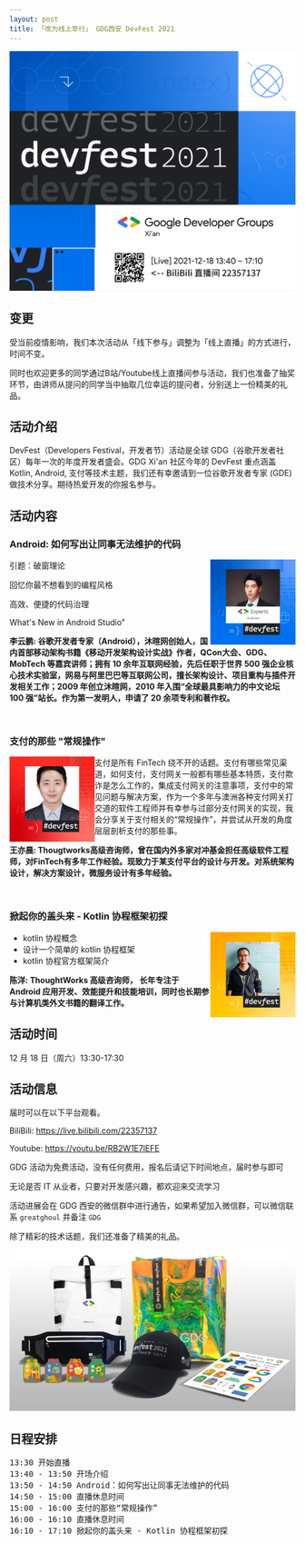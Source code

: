 ```yaml
---
layout: post
title: 「改为线上举行」 GDG西安 DevFest 2021
---
```


![info_image](/images/2021/11/info_image_online.png)

## 变更
受当前疫情影响，我们本次活动从「线下参与」调整为「线上直播」的方式进行，时间不变。

同时也欢迎更多的同学通过B站/Youtube线上直播间参与活动，我们也准备了抽奖环节，由讲师从提问的同学当中抽取几位幸运的提问者，分别送上一份精美的礼品。

## 活动介绍
DevFest（Developers Festival，开发者节）活动是全球 GDG（谷歌开发者社区）每年一次的年度开发者盛会。GDG Xi'an 社区今年的 DevFest 重点涵盖 Kotlin, Android, 支付等技术主题，我们还有幸邀请到一位谷歌开发者专家 (GDE) 做技术分享。期待热爱开发的你报名参与。

## 活动内容
### Android: 如何写出让同事无法维护的代码

<img align="right" width="150" height="150" src="/images/2021/11/李云鹏.png">

引题：破窗理论

回忆你最不想看到的编程风格

高效、便捷的代码治理

What's New in Android Studio"

**李云鹏: 谷歌开发者专家（Android），沐暄网创始人，国内首部移动架构书籍《移动开发架构设计实战》作者，QCon大会、GDG、MobTech 等嘉宾讲师；拥有 10 余年互联网经验，先后任职于世界 500 强企业核心技术实验室，网易与阿里巴巴等互联网公司，擅长架构设计、项目重构与插件开发相关工作；2009 年创立沐暄网，2010 年入围“全球最具影响力的中文论坛 100 强”站长。作为第一发明人，申请了 20 余项专利和著作权。**

<br>

### 支付的那些 "常规操作"

<img align="left" width="150" height="150" src="/images/2021/11/王亦晨.png">

支付是所有 FinTech 绕不开的话题。支付有哪些常见渠道，如何支付，支付网关一般都有哪些基本特质，支付欺诈是怎么工作的，集成支付网关的注意事项，支付中的常见问题与解决方案，作为一个多年与澳洲各种支付网关打交道的软件工程师并有幸参与过部分支付网关的实现，我会分享关于支付相关的“常规操作”，并尝试从开发的角度层层剖析支付的那些事。

**王亦晨: Thougtworks高级咨询师，曾在国内外多家对冲基金担任高级软件工程师，对FinTech有多年工作经验。现致力于某支付平台的设计与开发。对系统架构设计，解决方案设计，微服务设计有多年经验。**

<br>

### 掀起你的盖头来 - Kotlin 协程框架初探

<img align="right" width="150" height="150" src="/images/2021/11/晨洋.png">

- kotlin 协程概念
- 设计一个简单的 kotlin 协程框架
- kotlin 协程官方框架简介

**陈洋: ThoughtWorks 高级咨询师， 长年专注于 Android 应用开发、效能提升和技能培训，同时也长期参与计算机类外文书籍的翻译工作。**

## 活动时间

12 月 18 日（周六）13:30-17:30

## 活动信息
届时可以在以下平台观看。

BiliBili: https://live.bilibili.com/22357137

Youtube: https://youtu.be/RB2W1E7lEFE


GDG 活动为免费活动，没有任何费用，报名后请记下时间地点，届时参与即可

无论是否 IT 从业者，只要对开发感兴趣，都欢迎来交流学习

活动进展会在 GDG 西安的微信群中进行通告，如果希望加入微信群，可以微信联系 `greatghoul` 并备注 `GDG`

除了精彩的技术话题，我们还准备了精美的礼品。

![礼品](/images/2021/11/礼品.png)


## 日程安排

<pre>
13:30 开始直播
13:40 - 13:50 开场介绍
13:50 - 14:50 Android：如何写出让同事无法维护的代码
14:50 - 15:00 直播休息时间
15:00 - 16:00 支付的那些“常规操作”
16:00 - 16:10 直播休息时间
16:10 - 17:10 掀起你的盖头来 - Kotlin 协程框架初探
</pre>